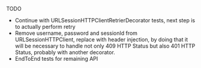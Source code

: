 TODO

-	Continue with URLSessionHTTPClientRetrierDecorator tests, next step is to actually perform retry
-	Remove username, password and sessionId from URLSessionHTTPClient, replace with header injection, by doing that 
	it will be necessary to handle not only 409 HTTP Status but also 401 HTTP Status, probably with another decorator.
-	EndToEnd tests for remaining API
